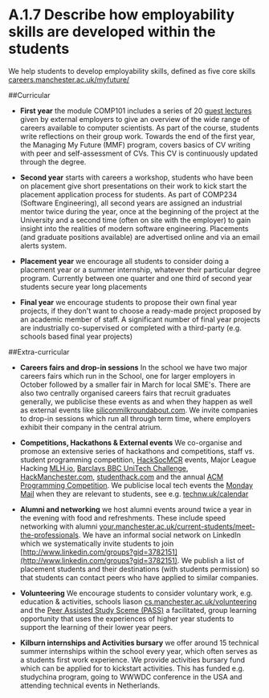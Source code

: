 # A.1.7 Describe how employability skills are developed within the students

We help students to develop employability skills, defined as five core skills  [careers.manchester.ac.uk/myfuture/](http://www.careers.manchester.ac.uk/myfuture/)

##Curricular

* **First year** the module COMP101 includes a series of 20 [guest lectures](http://www.cs.manchester.ac.uk/industry/guest-lectures/) given by external employers to give an overview of the wide range of careers available to computer scientists. As part of the course, students write reflections on their group work. Towards the end of the first year, the Managing My Future (MMF) program, covers basics of CV writing with peer and self-assessment of CVs. This CV is continuously updated through the degree.

* **Second year** starts  with careers a workshop, students who have been on placement give short presentations on their work to kick start the placement application process for students. As part of COMP234 (Software Engineering), all second years are assigned an industrial mentor twice during the year, once at the beginning of the project at the University and a second time (often on site with the employer) to gain insight into the realities of modern software engineering. Placements (and graduate positions available) are advertised online and via an email alerts system.

* **Placement year** we encourage all students to consider doing a placement year or a summer internship, whatever their particular degree program. Currently between one quarter and one third of second year students secure year long placements

* **Final year** we encourage students to propose their own final year projects, if they don't want to choose a ready-made project proposed by an academic member of staff.  A significant number of final year projects are industrially co-supervised or completed with a third-party (e.g. schools based final year projects)

##Extra-curricular

* **Careers fairs and drop-in sessions** In the school we have two major careers fairs which run in the School, one for larger employers in October followed by a smaller fair in March for local SME's. There are also two centrally organised careers fairs that recruit graduates generally, we publicise these events as and when they happen as well as external events like [siliconmilkroundabout.com](http://www.siliconmilkroundabout.com). We invite companies to drop-in sessions which run all through term time, where employers exhibit their company in the central atrium.

* **Competitions, Hackathons & External events** We co-organise and promose an extensive series of hackathons and competitions, staff vs. student programming competition, [HackSocMCR](https://twitter.com/hacksocmcr) events, Major League Hacking [MLH.io](http://MLH.io), [Barclays BBC UniTech Challenge](http://www.cs.manchester.ac.uk/about-us/news-and-events/full-article/?articleid=3454), [HackManchester.com](http://www.hackmanchester.com), [studenthack.com](http://www.studenthack.com) and the annual [ACM Programming Competition](https://en.wikipedia.org/wiki/ACM_International_Collegiate_Programming_Contest). We publicise local tech events the [Monday Mail](http://studentnet.cs.manchester.ac.uk/ugt/mondaymail/) when they are relevant to students, see e.g. [technw.uk/calendar](http://technw.uk/calendar)

* **Alumni and networking**  we host alumni events around twice a year in the evening with food and refreshments. These include speed networking with alumni [your.manchester.ac.uk/current-students/meet-the-professionals](http://your.manchester.ac.uk/current-students/meet-the-professionals). We have an informal social network on LinkedIn which we systematically invite students to join [http://www.linkedin.com/groups?gid=3782151](http://www.linkedin.com/groups?gid=3782151). We publish a list of placement students and their destinations (with students permission) so that students can contact peers who have applied to similar companies.

* **Volunteering** We encourage students to consider voluntary work, e.g. education & activities, schools liason [cs.manchester.ac.uk/volunteering](http://studentnet.cs.manchester.ac.uk/volunteering) and the [Peer Assisted Study Sceme (PASS)](http://www.pass.manchester.ac.uk) a facilitated, group learning opportunity that uses the experiences of higher year students to support the learning of their lower year peers.
* **Kilburn internships and Activities bursary** we offer around 15 technical summer internships within the school every year, which often serves as a students first work experience. We provide activities bursary fund which can be applied for to kickstart activities. This has funded e.g. studychina program, going to WWWDC conference in the USA and attending technical events in Netherlands.
